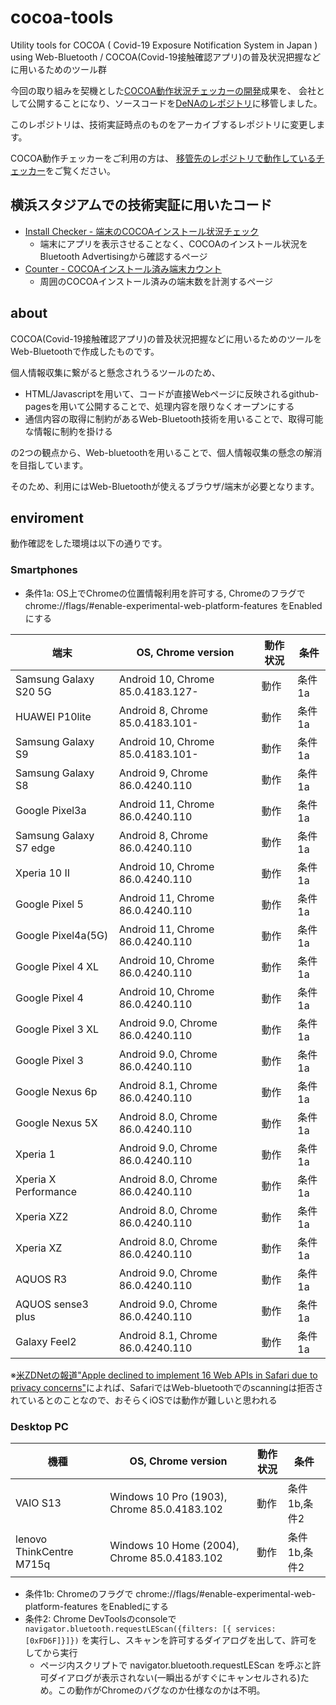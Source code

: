 # cocoa-tools
Utility tools for COCOA ( Covid-19 Exposure Notification System in Japan ) using Web-Bluetooth / COCOA(Covid-19接触確認アプリ)の普及状況把握などに用いるためのツール群

今回の取り組みを契機とした[COCOA動作状況チェッカーの開発](https://dena.com/jp/article/003672)成果を、
会社として公開することになり、ソースコードを[DeNAのレポジトリ](https://github.com/DeNA/cocoa-checker)に移管しました。

このレポジトリは、技術実証時点のものをアーカイブするレポジトリに変更します。

COCOA動作チェッカーをご利用の方は、
[移管先のレポジトリで動作しているチェッカー](https://dena.github.io/cocoa-checker/)をご覧ください。

## 横浜スタジアムでの技術実証に用いたコード

- [Install Checker - 端末のCOCOAインストール状況チェック](https://daisuke-nogami.github.io/cocoa-tools/install-checker.html)
  - 端末にアプリを表示させることなく、COCOAのインストール状況をBluetooth Advertisingから確認するページ
- [Counter - COCOAインストール済み端末カウント](https://daisuke-nogami.github.io/cocoa-tools/counter.html)
  - 周囲のCOCOAインストール済みの端末数を計測するページ

## about

COCOA(Covid-19接触確認アプリ)の普及状況把握などに用いるためのツールをWeb-Bluetoothで作成したものです。

個人情報収集に繋がると懸念されうるツールのため、

- HTML/Javascriptを用いて、コードが直接Webページに反映されるgithub-pagesを用いて公開することで、処理内容を限りなくオープンにする
- 通信内容の取得に制約があるWeb-Bluetooth技術を用いることで、取得可能な情報に制約を掛ける

の2つの観点から、Web-bluetoothを用いることで、個人情報収集の懸念の解消を目指しています。

そのため、利用にはWeb-Bluetoothが使えるブラウザ/端末が必要となります。

## enviroment

動作確認をした環境は以下の通りです。

### Smartphones

- 条件1a: OS上でChromeの位置情報利用を許可する, Chromeのフラグで chrome://flags/#enable-experimental-web-platform-features をEnabledにする

| 端末 | OS, Chrome version | 動作状況 | 条件 |
| ---- | ------ | ----- | ------ |
| Samsung Galaxy S20 5G | Android 10, Chrome 85.0.4183.127- | 動作 | 条件1a |
| HUAWEI P10lite | Android 8, Chrome 85.0.4183.101- | 動作 | 条件1a |
| Samsung Galaxy S9 | Android 10, Chrome 85.0.4183.101- | 動作 | 条件1a |
| Samsung Galaxy S8 | Android 9, Chrome 86.0.4240.110 | 動作 | 条件1a |
| Google Pixel3a | Android 11, Chrome 86.0.4240.110 | 動作 | 条件1a |
| Samsung Galaxy S7 edge | Android 8, Chrome 86.0.4240.110 | 動作 | 条件1a |
| Xperia 10 II      | Android 10, Chrome 86.0.4240.110 | 動作 | 条件1a |
| Google Pixel 5    | Android 11, Chrome 86.0.4240.110 | 動作 | 条件1a |
| Google Pixel4a(5G)| Android 11, Chrome 86.0.4240.110 | 動作 | 条件1a |
| Google Pixel 4 XL | Android 10, Chrome 86.0.4240.110 | 動作 | 条件1a |
| Google Pixel 4    | Android 10, Chrome 86.0.4240.110 | 動作 | 条件1a |
| Google Pixel 3 XL | Android 9.0, Chrome 86.0.4240.110 | 動作 | 条件1a |
| Google Pixel 3    | Android 9.0, Chrome 86.0.4240.110 | 動作 | 条件1a |
| Google Nexus 6p   | Android 8.1, Chrome 86.0.4240.110 | 動作 | 条件1a |
| Google Nexus 5X   | Android 8.0, Chrome 86.0.4240.110 | 動作 | 条件1a |
| Xperia 1          | Android 9.0, Chrome 86.0.4240.110 | 動作 | 条件1a |
| Xperia X Performance | Android 8.0, Chrome 86.0.4240.110 | 動作 | 条件1a |
| Xperia XZ2        | Android 8.0, Chrome 86.0.4240.110 | 動作 | 条件1a |
| Xperia XZ         | Android 8.0, Chrome 86.0.4240.110 | 動作 | 条件1a |
| AQUOS R3          | Android 9.0, Chrome 86.0.4240.110 | 動作 | 条件1a |
| AQUOS sense3 plus | Android 9.0, Chrome 86.0.4240.110 | 動作 | 条件1a |
| Galaxy Feel2      | Android 8.1, Chrome 86.0.4240.110 | 動作 | 条件1a |

※[米ZDNetの報道"Apple declined to implement 16 Web APIs in Safari due to privacy concerns"](https://www.zdnet.com/article/apple-declined-to-implement-16-web-apis-in-safari-due-to-privacy-concerns/)によれば、SafariではWeb-bluetoothでのscanningは拒否されているとのことなので、おそらくiOSでは動作が難しいと思われる

### Desktop PC

| 機種 | OS, Chrome version | 動作状況 | 条件 |
| ---- | ------ | ----- | ------ |
| VAIO S13 | Windows 10 Pro (1903), Chrome 85.0.4183.102 | 動作 | 条件1b,条件2 |
| lenovo ThinkCentre M715q | Windows 10 Home (2004), Chrome 85.0.4183.102 | 動作 | 条件1b,条件2 |

- 条件1b: Chromeのフラグで chrome://flags/#enable-experimental-web-platform-features をEnabledにする
- 条件2: Chrome DevToolsのconsoleで `navigator.bluetooth.requestLEScan({filters: [{ services: [0xFD6F]}]})` を実行し、スキャンを許可するダイアログを出して、許可をしてから実行
  - ページ内スクリプトで navigator.bluetooth.requestLEScan を呼ぶと許可ダイアログが表示されない(一瞬出るがすぐにキャンセルされる)ため。この動作がChromeのバグなのか仕様なのかは不明。

